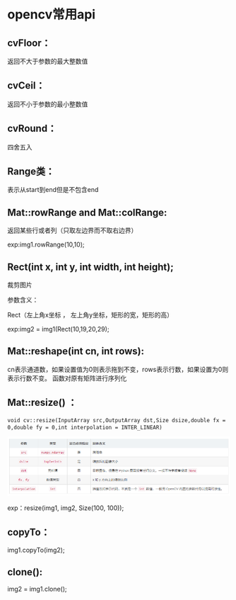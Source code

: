 # opencv常用api



## **cvFloor：**

返回不大于参数的最大整数值



## **cvCeil：**

返回不小于参数的最小整数值



## **cvRound：**

四舍五入



## **Range类：**

表示从start到end但是不包含end



## **Mat::rowRange** and **Mat::colRange:** 

返回某些行或者列（只取左边界而不取右边界）

exp:img1.rowRange(10,10);



## **Rect(int x, int y, int width, int height)**;

裁剪图片

参数含义：

Rect（左上角x坐标 ， 左上角y坐标，矩形的宽，矩形的高）

exp:img2 = img1(Rect(10,19,20,29);



## **Mat::reshape(int cn, int rows)**:

cn表示通道数，如果设置值为0则表示拖到不变，rows表示行数，如果设置为0则表示行数不变。 函数对原有矩阵进行序列化



## **Mat::resize() ：**

```
void cv::resize(InputArray src,OutputArray dst,Size dsize,double fx = 0,double fy = 0,int interpolation = INTER_LINEAR)
```

![s rc  dsize  dst  fx , fy  interpolation  numpy. ndarray  tuple\<int\>  int  None  int ZÄ,  opencv ](media/84e9d962295b753134094e778499e2a0.png)

exp：resize(img1, img2, Size(100, 100));



## **copyTo：**

img1.copyTo(img2);



## **clone():** 

img2 = img1.clone();